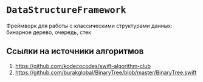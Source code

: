 # ``DataStructureFramework``

Фреймворк для работы с классическими структурами данных: бинарное дерево, очередь, стек

## Ссылки на источники алгоритмов
1. https://github.com/kodecocodes/swift-algorithm-club
2. https://github.com/burakglobal/BinaryTree/blob/master/BinaryTree.swift
